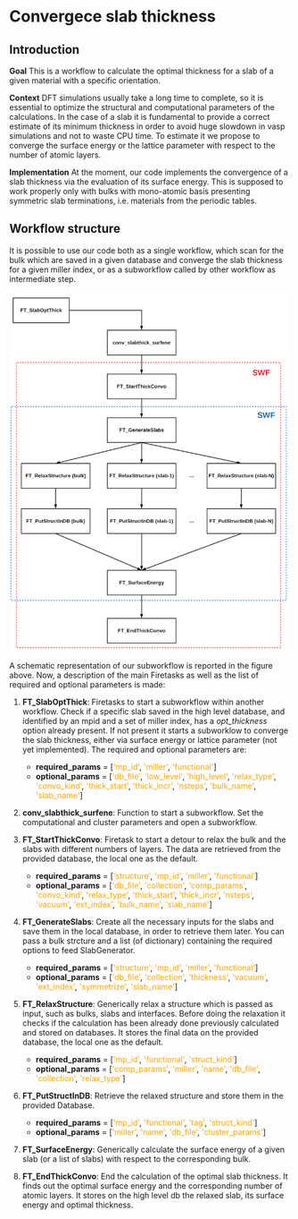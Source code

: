 # Convergece slab thickness

## Introduction

**Goal**
This is a workflow to calculate the optimal thickness for a slab of a given material with a specific orientation.

**Context**
DFT simulations usually take a long time to complete, so it is essential to optimize the structural and computational parameters of the calculations. In the case of a slab it is fundamental to provide a correct estimate of its minimum thickness in order to avoid huge slowdown in vasp simulations and not to waste CPU time.
 To estimate it we propose to converge the surface energy or the lattice parameter with respect to the number of atomic layers. 

**Implementation**
At the moment, our code implements the convergence of a slab thickness via the evaluation of its surface energy. This is supposed to work properly only with bulks with mono-atomic basis presenting symmetric slab terminations, i.e.  materials from the periodic tables.

## Workflow structure

It is possible to use our code both as a single workflow, which scan for the bulk which are saved in a given database and converge the slab thickness for a given miller index, or as a subworkflow called by other workflow as intermediate step.

![Scheme](slab_opt_thick.png)

A schematic representation of our subworkflow is reported in the figure above. Now, a description of the main Firetasks as well as the list of required and optional parameters is made:

1. **FT_SlabOptThick**: Firetasks to start a subworkflow within another workflow. Check if a specific slab saved in the high level database, and identified by an mpid and a set of miller index, has a *opt_thickness* option already present. If not present it starts a subworklow to converge the slab thickness, either via surface energy or lattice parameter (not yet implemented).
The required and optional parameters are:
	- **required_params** = [<span style="color:orange">'mp_id'</span>, <span style="color:orange">'miller'</span>, <span style="color:orange">'functional'</span>]
	- **optional_params** = [<span style="color:orange">'db_file'</span>, <span style="color:orange">'low_level'</span>, <span style="color:orange">'high_level'</span>, <span style="color:orange">'relax_type'</span>, <span style="color:orange">'convo_kind'</span>, <span style="color:orange">'thick_start'</span>, <span style="color:orange">'thick_incr'</span>, <span style="color:orange">'nsteps'</span>, <span style="color:orange">'bulk_name'</span>, <span style="color:orange">'slab_name'</span>]

2. **conv_slabthick_surfene**: Function to start a subworkflow. Set the computational and cluster parameters and open a subworkflow.

3. **FT_StartThickConvo**: Firetask to start a detour to relax the bulk and the slabs with different numbers of layers. The data are retrieved from the provided database, the local one as the default.
	- **required_params** = [<span style="color:orange">'structure'</span>, <span style="color:orange">'mp_id'</span>, <span style="color:orange">'miller'</span>, <span style="color:orange">'functional'</span>]
	- **optional_params** = [<span style="color:orange">'db_file'</span>, <span style="color:orange">'collection'</span>, <span style="color:orange">'comp_params'</span>, <span style="color:orange">'convo_kind'</span>, <span style="color:orange">'relax_type'</span>, <span style="color:orange">'thick_start'</span>, <span style="color:orange">'thick_incr'</span>, <span style="color:orange">'nsteps'</span>,  <span style="color:orange">'vacuum'</span>, <span style="color:orange">'ext_index'</span>, <span style="color:orange">'bulk_name'</span>, <span style="color:orange">'slab_name'</span>]

4. **FT_GenerateSlabs**: Create all the necessary inputs for the slabs and save them in the local database, in order to retrieve them later. You can pass a bulk strcture and a list (of dictionary) containing the required options to feed SlabGenerator.
	- **required_params** = [<span style="color:orange">'structure'</span>, <span style="color:orange">'mp_id'</span>, <span style="color:orange">'miller'</span>, <span style="color:orange">'functional'</span>]
	- **optional_params** = [<span style="color:orange">'db_file'</span>, <span style="color:orange">'collection'</span>, <span style="color:orange">'thickness'</span>,  <span style="color:orange">'vacuum'</span>, <span style="color:orange">'ext_index'</span>, <span style="color:orange">'symmetrize'</span>, <span style="color:orange">'slab_name'</span>]

5. **FT_RelaxStructure**: Generically relax a structure which is passed as input, such as bulks, slabs and interfaces. Before doing the relaxation it checks if the calculation has been already done previously calculated and stored on databases. It stores the final data on the provided database, the local one as the default.
	- **required_params** = [<span style="color:orange">'mp_id'</span>, <span style="color:orange">'functional'</span>, <span style="color:orange">'struct_kind'</span>]
	- **optional_params** = [<span style="color:orange">'comp_params'</span>, <span style="color:orange">'miller'</span>, <span style="color:orange">'name'</span>, <span style="color:orange">'db_file'</span>, <span style="color:orange">'collection'</span>, <span style="color:orange">'relax_type'</span>]

6. **FT_PutStructInDB**: Retrieve the relaxed structure and store them in the provided Database.
	- **required_params** = [<span style="color:orange">'mp_id'</span>, <span style="color:orange">'functional'</span>, <span style="color:orange">'tag'</span>, <span style="color:orange">'struct_kind'</span>]
	- **optional_params** = [<span style="color:orange">'miller'</span>, <span style="color:orange">'name'</span>, <span style="color:orange">'db_file'</span>, <span style="color:orange">'cluster_params'</span>]

7. **FT_SurfaceEnergy**: Generically calculate the surface energy of a given slab (or a list of slabs) with respect to the corresponding bulk.

8. **FT_EndThickConvo**: End the calculation of the optimal slab thickness. It finds out the optimal surface energy and the corresponding number of atomic layers. It stores on the high level db the relaxed slab, its surface energy and optimal thickness. 



